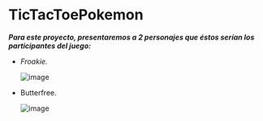 # TicTacToePokemon

**_Para este proyecto, presentaremos a 2 personajes que éstos serían los participantes del juego:_**

 - _Froakie._

   ![image](https://github.com/MARSFOREVER472/TicTacToePokemon/assets/69094327/214b4d71-243d-4dc0-90bf-64944a1b8f9b)


 - Butterfree.

   ![image](https://github.com/MARSFOREVER472/TicTacToePokemon/assets/69094327/5a2d7340-5c2c-4111-a86b-7ccf8f5eaf93)




   

